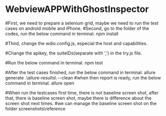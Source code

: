 # WebviewAPPWithGhostInspector
#First, we need to prepare a selenium grid, maybe we need to run the test cases on android mobile and iPhone.
#Second, go to the folder of the codes, run the below command in terminal.
npm install

#Third, change the wdio.config.js, especial the host and capabilities.

#Change the apikey, the suiteIDs(separate with ',') in the try.js file.

#Run the below command in terminal.
npm test

#After the test cases finished, run the below command in terminal.
allure generate .\allure-results\ --clean
#when then report is ready, run the below command in terminal.
allure open

#When run the testcases first time, there is not baseline screen shot, after that, there is baseline screen shot, maybe there is difference about the screen shot next times.
#we can manage the baseline screen shot on the folder screenshots\reference

